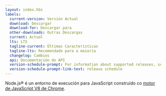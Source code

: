 ```yaml
---
layout: index.hbs
labels:
  current-version: Versión Actual
  download: Descargar
  download-for: Descargar para
  other-downloads: Outras Descargas
  current: Actual
  lts: LTS
  tagline-current: Últimas Características
  tagline-lts: Recomendado para a maioría
  changelog: Cambios
  api: Documentación do API
  version-schedule-prompt: For information about supported releases, see the
  version-schedule-prompt-link-text: release schedule
---
```


Node.js® é un entorno de execución para JavaScript construído co [motor de JavaScript V8 de Chrome](https://v8.dev/).
